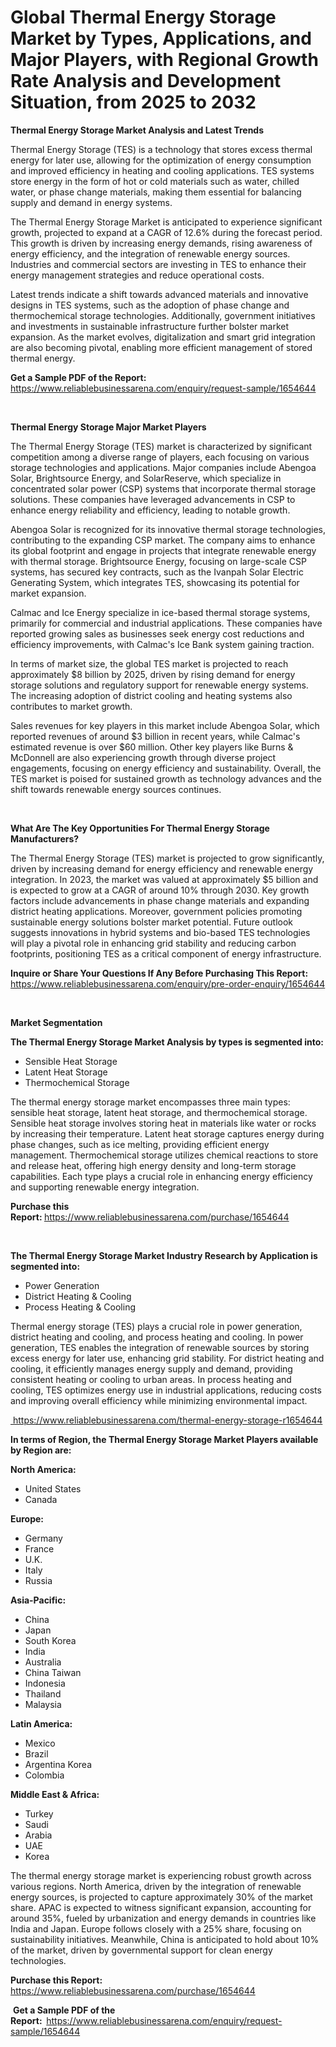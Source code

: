 <p><h1>Global Thermal Energy Storage Market by Types, Applications, and Major Players, with Regional Growth Rate Analysis and Development Situation, from 2025 to 2032</h1></p><p><strong>Thermal Energy Storage Market Analysis and Latest Trends</strong></p>
<p><p>Thermal Energy Storage (TES) is a technology that stores excess thermal energy for later use, allowing for the optimization of energy consumption and improved efficiency in heating and cooling applications. TES systems store energy in the form of hot or cold materials such as water, chilled water, or phase change materials, making them essential for balancing supply and demand in energy systems.</p><p>The Thermal Energy Storage Market is anticipated to experience significant growth, projected to expand at a CAGR of 12.6% during the forecast period. This growth is driven by increasing energy demands, rising awareness of energy efficiency, and the integration of renewable energy sources. Industries and commercial sectors are investing in TES to enhance their energy management strategies and reduce operational costs. </p><p>Latest trends indicate a shift towards advanced materials and innovative designs in TES systems, such as the adoption of phase change and thermochemical storage technologies. Additionally, government initiatives and investments in sustainable infrastructure further bolster market expansion. As the market evolves, digitalization and smart grid integration are also becoming pivotal, enabling more efficient management of stored thermal energy.</p></p>
<p><strong>Get a Sample PDF of the Report:&nbsp;</strong> <a href="https://www.reliablebusinessarena.com/enquiry/request-sample/1654644?utm_campaign=2137&utm_medium=2&utm_source=Github&utm_content=ia&utm_term=16042025&utm_id=thermal-energy-storage">https://www.reliablebusinessarena.com/enquiry/request-sample/1654644</a></p>
<p>&nbsp;</p>
<p><strong>Thermal Energy Storage Major Market Players</strong></p>
<p><p>The Thermal Energy Storage (TES) market is characterized by significant competition among a diverse range of players, each focusing on various storage technologies and applications. Major companies include Abengoa Solar, Brightsource Energy, and SolarReserve, which specialize in concentrated solar power (CSP) systems that incorporate thermal storage solutions. These companies have leveraged advancements in CSP to enhance energy reliability and efficiency, leading to notable growth.</p><p>Abengoa Solar is recognized for its innovative thermal storage technologies, contributing to the expanding CSP market. The company aims to enhance its global footprint and engage in projects that integrate renewable energy with thermal storage. Brightsource Energy, focusing on large-scale CSP systems, has secured key contracts, such as the Ivanpah Solar Electric Generating System, which integrates TES, showcasing its potential for market expansion.</p><p>Calmac and Ice Energy specialize in ice-based thermal storage systems, primarily for commercial and industrial applications. These companies have reported growing sales as businesses seek energy cost reductions and efficiency improvements, with Calmac's Ice Bank system gaining traction.</p><p>In terms of market size, the global TES market is projected to reach approximately $8 billion by 2025, driven by rising demand for energy storage solutions and regulatory support for renewable energy systems. The increasing adoption of district cooling and heating systems also contributes to market growth.</p><p>Sales revenues for key players in this market include Abengoa Solar, which reported revenues of around $3 billion in recent years, while Calmac's estimated revenue is over $60 million. Other key players like Burns & McDonnell are also experiencing growth through diverse project engagements, focusing on energy efficiency and sustainability. Overall, the TES market is poised for sustained growth as technology advances and the shift towards renewable energy sources continues.</p></p>
<p>&nbsp;</p>
<p><strong>What Are The Key Opportunities For Thermal Energy Storage Manufacturers?</strong></p>
<p><p>The Thermal Energy Storage (TES) market is projected to grow significantly, driven by increasing demand for energy efficiency and renewable energy integration. In 2023, the market was valued at approximately $5 billion and is expected to grow at a CAGR of around 10% through 2030. Key growth factors include advancements in phase change materials and expanding district heating applications. Moreover, government policies promoting sustainable energy solutions bolster market potential. Future outlook suggests innovations in hybrid systems and bio-based TES technologies will play a pivotal role in enhancing grid stability and reducing carbon footprints, positioning TES as a critical component of energy infrastructure.</p></p>
<p><strong>Inquire or Share Your Questions If Any Before Purchasing This Report:</strong> <a href="https://www.reliablebusinessarena.com/enquiry/pre-order-enquiry/1654644?utm_campaign=2137&utm_medium=2&utm_source=Github&utm_content=ia&utm_term=16042025&utm_id=thermal-energy-storage">https://www.reliablebusinessarena.com/enquiry/pre-order-enquiry/1654644</a></p>
<p>&nbsp;</p>
<p><strong>Market Segmentation</strong></p>
<p><strong>The Thermal Energy Storage Market Analysis by types is segmented into:</strong></p>
<p><ul><li>Sensible Heat Storage</li><li>Latent Heat Storage</li><li>Thermochemical Storage</li></ul></p>
<p><p>The thermal energy storage market encompasses three main types: sensible heat storage, latent heat storage, and thermochemical storage. Sensible heat storage involves storing heat in materials like water or rocks by increasing their temperature. Latent heat storage captures energy during phase changes, such as ice melting, providing efficient energy management. Thermochemical storage utilizes chemical reactions to store and release heat, offering high energy density and long-term storage capabilities. Each type plays a crucial role in enhancing energy efficiency and supporting renewable energy integration.</p></p>
<p><strong>Purchase this Report:&nbsp;</strong><a href="https://www.reliablebusinessarena.com/purchase/1654644?utm_campaign=2137&utm_medium=2&utm_source=Github&utm_content=ia&utm_term=16042025&utm_id=thermal-energy-storage">https://www.reliablebusinessarena.com/purchase/1654644</a></p>
<p>&nbsp;</p>
<p><strong>The Thermal Energy Storage Market Industry Research by Application is segmented into:</strong></p>
<p><ul><li>Power Generation</li><li>District Heating & Cooling</li><li>Process Heating & Cooling</li></ul></p>
<p><p>Thermal energy storage (TES) plays a crucial role in power generation, district heating and cooling, and process heating and cooling. In power generation, TES enables the integration of renewable sources by storing excess energy for later use, enhancing grid stability. For district heating and cooling, it efficiently manages energy supply and demand, providing consistent heating or cooling to urban areas. In process heating and cooling, TES optimizes energy use in industrial applications, reducing costs and improving overall efficiency while minimizing environmental impact.</p></p>
<p><a href="https://www.reliablebusinessarena.com/thermal-energy-storage-r1654644?utm_campaign=2137&utm_medium=2&utm_source=Github&utm_content=ia&utm_term=16042025&utm_id=thermal-energy-storage">&nbsp;https://www.reliablebusinessarena.com/thermal-energy-storage-r1654644</a></p>
<p><strong>In terms of Region, the Thermal Energy Storage Market Players available by Region are:</strong></p>
<p>
    <p> <strong> North America: </strong>
        <ul>
            <li>United States</li>
            <li>Canada</li>
        </ul>
        </p> 
    <p> <strong> Europe: </strong>
        <ul>
            <li>Germany</li>
            <li>France</li>
            <li>U.K.</li>
            <li>Italy</li>
            <li>Russia</li>
        </ul>
        </p> 
    <p> <strong> Asia-Pacific: </strong>
        <ul>
            <li>China</li>
            <li>Japan</li>
            <li>South Korea</li>
            <li>India</li>
            <li>Australia</li>
            <li>China Taiwan</li>
            <li>Indonesia</li>
            <li>Thailand</li>
            <li>Malaysia</li>
        </ul>
        </p> 
    <p> <strong> Latin America: </strong>
        <ul>
            <li>Mexico</li>
            <li>Brazil</li>
            <li>Argentina Korea</li>
            <li>Colombia</li>
        </ul>
        </p> 
    <p> <strong> Middle East & Africa: </strong>
        <ul>
            <li>Turkey</li>
            <li>Saudi</li>
            <li>Arabia</li>
            <li>UAE</li>
            <li>Korea</li>
        </ul>
    </p>
    </p>
<p><p>The thermal energy storage market is experiencing robust growth across various regions. North America, driven by the integration of renewable energy sources, is projected to capture approximately 30% of the market share. APAC is expected to witness significant expansion, accounting for around 35%, fueled by urbanization and energy demands in countries like India and Japan. Europe follows closely with a 25% share, focusing on sustainability initiatives. Meanwhile, China is anticipated to hold about 10% of the market, driven by governmental support for clean energy technologies.</p></p>
<p><strong>Purchase this Report: </strong><a href="https://www.reliablebusinessarena.com/purchase/1654644?utm_campaign=2137&utm_medium=2&utm_source=Github&utm_content=ia&utm_term=16042025&utm_id=thermal-energy-storage">https://www.reliablebusinessarena.com/purchase/1654644</a></p>
<p>&nbsp;<strong>Get a Sample PDF of the Report:&nbsp;&nbsp;</strong><a href="https://www.reliablebusinessarena.com/enquiry/request-sample/1654644?utm_campaign=2137&utm_medium=2&utm_source=Github&utm_content=ia&utm_term=16042025&utm_id=thermal-energy-storage">https://www.reliablebusinessarena.com/enquiry/request-sample/1654644</a></p>
<p><strong></strong></p>
<p><p></p><p></p><p></p></p>